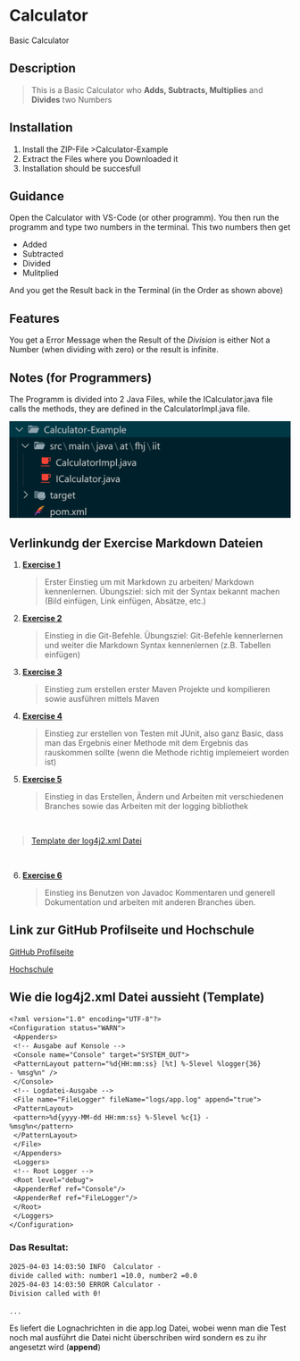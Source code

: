 # Calculator

Basic Calculator

## Description

> This is a Basic Calculator who **Adds, Subtracts, Multiplies** and **Divides** two Numbers

## Installation

1. Install the ZIP-File >Calculator-Example
2. Extract the Files where you Downloaded it
3. Installation should be succesfull

## Guidance

Open the Calculator with VS-Code (or other programm).
You then run the programm and type two numbers in the terminal.
This two numbers then get

- Added
- Subtracted
- Divided
- Mulitplied

And you get the Result back in the Terminal (in the Order as shown above)

## Features

You get a Error Message when the Result of the *Division* is either Not a Number (when dividing with zero) or the result is infinite.

## Notes (for Programmers)

The Programm is divided into 2 Java Files, while the ICalculator.java file calls the methods, they are defined in the CalculatorImpl.java file.

![Calculator-Example](resources/images/CalcExamp.png)

## Verlinkundg der Exercise Markdown Dateien

1. [**Exercise 1**](exercise1.md)

   >Erster Einstieg um mit Markdown zu arbeiten/ Markdown kennenlernen. Übungsziel: sich mit der Syntax bekannt machen (Bild einfügen, Link einfügen, Absätze, etc.)

2. [**Exercise 2**](exercise2.md)

      >Einstieg in die Git-Befehle. Übungsziel: Git-Befehle kennerlernen und weiter die Markdown Syntax kennenlernen (z.B. Tabellen einfügen)

3. [**Exercise 3**](exercise3.md)

      >Einstieg zum erstellen erster Maven Projekte und kompilieren sowie ausführen mittels Maven

4. [**Exercise 4**](exercise4.md)
      >Einstieg zur erstellen von Testen mit JUnit, also  ganz Basic, dass man das Ergebnis einer Methode mit dem Ergebnis das rauskommen sollte (wenn die Methode richtig implemeiert worden ist)

5. [**Exercise 5**](exercise5.md)
      >Einstieg in das Erstellen, Ändern und Arbeiten mit verschiedenen Branches sowie das Arbeiten mit der logging bibliothek

      <br>
>    [Template der log4j2.xml Datei](src/main/resources/log4j2.xml.template)
<br>

6. [**Exercise 6**](exercise6.md)
      > Einstieg ins Benutzen von Javadoc Kommentaren und generell Dokumentation und arbeiten mit anderen Branches üben.

     

## Link zur GitHub Profilseite und Hochschule

[GitHub Profilseite](https://github.com/casper-zielinski)

[Hochschule](https://www.fh-joanneum.at/)

## Wie die log4j2.xml Datei aussieht (Template)



```
<?xml version="1.0" encoding="UTF-8"?>
<Configuration status="WARN">
 <Appenders>
 <!-- Ausgabe auf Konsole -->
 <Console name="Console" target="SYSTEM_OUT">
 <PatternLayout pattern="%d{HH:mm:ss} [%t] %-5level %logger{36}
- %msg%n" />
 </Console>
 <!-- Logdatei-Ausgabe -->
 <File name="FileLogger" fileName="logs/app.log" append="true">
 <PatternLayout>
 <pattern>%d{yyyy-MM-dd HH:mm:ss} %-5level %c{1} -
%msg%n</pattern>
 </PatternLayout>
 </File>
 </Appenders>
 <Loggers>
 <!-- Root Logger -->
 <Root level="debug">
 <AppenderRef ref="Console"/>
 <AppenderRef ref="FileLogger"/>
 </Root>
 </Loggers>
</Configuration>
```

<h3>Das Resultat:</h3>

```
2025-04-03 14:03:50 INFO  Calculator -
divide called with: number1 =10.0, number2 =0.0
2025-04-03 14:03:50 ERROR Calculator -
Division called with 0!

...
```
Es liefert die Lognachrichten in die app.log Datei, wobei wenn man die Test noch mal ausführt die Datei nicht überschriben wird sondern es zu ihr angesetzt wird (**append**)

